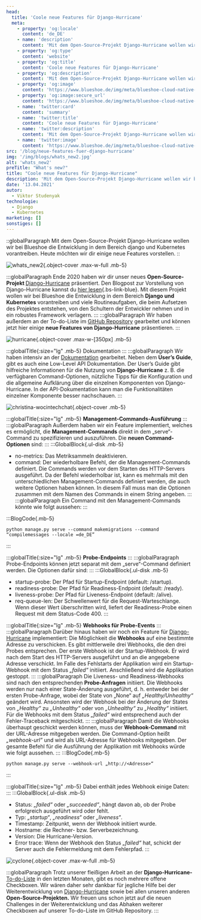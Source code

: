 ```yaml
---
head:
  title: 'Coole neue Features für Django-Hurricane'
  meta:
    - property: 'og:locale'
      content: 'de_DE'
    - name: 'description'
      content: 'Mit dem Open-Source-Projekt Django-Hurricane wollen wir bei Blueshoe die Entwicklung in dem Bereich django und Kubernetes vorantreiben. Heute möchten wir dir einige neue Features vorstellen.'
    - property: 'og:type'
      content: 'website'
    - property: 'og:title'
      content: 'Coole neue Features für Django-Hurricane'
    - property: 'og:description'
      content: 'Mit dem Open-Source-Projekt Django-Hurricane wollen wir bei Blueshoe die Entwicklung in dem Bereich django und Kubernetes vorantreiben. Heute möchten wir dir einige neue Features vorstellen.'
    - property: 'og:image'
      content: 'https://www.blueshoe.de/img/meta/blueshoe-cloud-native-devlopment.png'
    - property: 'og:image:secure_url'
      content: 'https://www.blueshoe.de/img/meta/blueshoe-cloud-native-devlopment.png'
    - name: 'twitter:card'
      content: 'summary'
    - name: 'twitter:title'
      content: 'Coole neue Features für Django-Hurricane'
    - name: 'twitter:description'
      content: 'Mit dem Open-Source-Projekt Django-Hurricane wollen wir bei Blueshoe die Entwicklung in dem Bereich django und Kubernetes vorantreiben. Heute möchten wir dir einige neue Features vorstellen.'
    - name: 'twitter:image'
      content: 'https://www.blueshoe.de/img/meta/blueshoe-cloud-native-devlopment.png'
src: '/blog/neue-features-fuer-django-hurricane'
img: '/img/blogs/whats_new2.jpg'
alt: 'whats_new2'
preTitle: "What's new?"
title: "Coole neue Features für Django-Hurricane"
description: 'Mit dem Open-Source-Projekt Django-Hurricane wollen wir bei Blueshoe die Entwicklung in dem Bereich django und Kubernetes vorantreiben. Heute möchten wir dir einige neue Features vorstellen.'
date: '13.04.2021'
autor:
  - Viktor Studenyak
technologie: 
  - Django
  - Kubernetes
marketing: []
sonstiges: []
---
```

::globalParagraph
Mit dem Open-Source-Projekt Django-Hurricane wollen wir bei Blueshoe die Entwicklung in dem Bereich django und Kubernetes vorantreiben. Heute möchten wir dir einige neue Features vorstellen.
::
<!--more-->

![whats_new2](/img/blogs/whats_new2.jpg){.object-cover .max-w-full .mb-5}

:::globalParagraph
Ende 2020 haben wir dir unser neues <b>Open-Source-Projekt </b> <a href="https://django-hurricane.io/" class="text-bs-blue hover:underline hover:decoration-bs-blue hover:decoration-solid" target="_blank">Django-Hurricane</a> präsentiert. Den Blogpost zur Vorstellung von Django-Hurricane kannst du [hier lesen](/blog/django-fuer-kubernetes/){.bs-link-blue}. Mit diesem Projekt wollen wir bei Blueshoe die Entwicklung in dem Bereich **Django und Kubernetes** vorantreiben und viele Routineaufgaben, die beim Aufsetzen des Projektes entstehen, von den Schultern der Entwickler nehmen und in ein robustes Framework verlagern.
:::
:::globalParagraph
Wir haben außerdem an der To-do-Liste im <a href="https://github.com/django-hurricane/django-hurricane" class="text-bs-blue hover:underline hover:decoration-bs-blue hover:decoration-solid" target="_blank">GitHub Repository</a> gearbeitet und können jetzt hier einige **neue Features von Django-Hurricane** präsentieren.
:::

![hurricane](/img/blogs/hurricane_logo_text.jpg){.object-cover .max-w-[350px] .mb-5}

:::globalTitle{:size="lg" .mb-5}
Dokumentation
:::
:::globalParagraph
Wir haben intensiv an der <a href="https://django-hurricane.readthedocs.io/en/latest/" class="text-bs-blue hover:underline hover:decoration-bs-blue hover:decoration-solid" target="_blank">Dokumentation</a> gearbeitet. Neben dem **User’s Guide**, gibt es auch eine Low-Level API Dokumentation. Der User’s Guide gibt hilfreiche Informationen für die Nutzung von **Django-Hurricane** z. B. die verfügbaren Command-Optionen, nützliche Tipps für die Konfiguration und die allgemeine Aufklärung über die einzelnen Komponenten von Django-Hurricane. In der API-Dokumentation kann man die Funktionalitäten einzelner Komponente besser nachschauen.
:::

![christina-wocintechchat](/img/blogs/christina-wocintechchat.jpg){.object-cover .mb-5}

:::globalTitle{:size="lg" .mb-5}
**Management-Commands-Ausführung**
:::
:::globalParagraph
Außerdem haben wir ein Feature implementiert, welches es ermöglicht, die **Management-Commands** direkt in dem „serve“-Command zu spezifizieren und auszuführen. Die **neuen Command-Optionen** sind:
:::
:::GlobalBlock{.ul-disk .mb-5}
- no-metrics: Das Metriksammeln deaktivieren.
- command: Der wiederholbare Befehl, der die Management-Commands definiert. Die Commands werden vor dem Starten des HTTP-Servers ausgeführt. Da der Befehl wiederholbar ist, kann es mehrmals mit den unterschiedlichen Management-Commands definiert werden, die auch weitere Optionen haben können. In diesem Fall muss man die Optionen zusammen mit dem Namen des Commands in einem String angeben.
:::
:::globalParagraph
Ein Command mit den Management-Commands könnte wie folgt aussehen:
:::

:::BlogCode{.mb-5}
```docker
python manage.py serve --command makemigrations --command “compilemessages --locale =de_DE”
```
:::

:::globalTitle{:size="lg" .mb-5}
**Probe-Endpoints**
:::
:::globalParagraph
Probe-Endpoints können jetzt separat mit dem „serve“-Command definiert werden. Die Optionen dafür sind:
:::
:::GlobalBlock{.ul-disk .mb-5}
- startup-probe: Der Pfad für Startup-Endpoint (default: /startup).
- readiness-probe: Der Pfad für Readiness-Endpoint (default: /ready).
- liveness-probe: Der Pfad für Liveness-Endpoint (default: /alive).
- req-queue-len: Der Schwellenwert für die Request-Warteschlange. Wenn dieser Wert überschritten wird, liefert der Readiness-Probe einen Request mit dem Status-Code 400.
:::

:::globalTitle{:size="lg" .mb-5}
**Webhooks für Probe-Events**
:::
:::globalParagraph
Darüber hinaus haben wir noch ein Feature für <a href="https://django-hurricane.io/" class="text-bs-blue hover:underline hover:decoration-bs-blue hover:decoration-solid" target="_blank">Django-Hurricane</a> implementiert: Die Möglichkeit die **Webhooks** auf eine bestimmte Adresse zu verschicken. Es gibt mittlerweile drei Webhooks, die den drei Probes entsprechen. Der erste Webhook ist der Startup-Webhook. Er wird nach dem Start des HTTP-Servers ausgeführt und an die angegebene Adresse verschickt. Im Falle des Fehlstarts der Applikation wird ein Startup-Webhook mit dem Status _„failed“_ initiiert. Anschließend wird die Applikation gestoppt.
:::
:::globalParagraph
Die Liveness- und Readiness-Webhooks sind nach den entsprechenden **Probe-Anfragen** initiiert. Die Webhooks werden nur nach einer State-Änderung ausgeführt, d. h. entweder bei der ersten Probe-Anfrage, wobei der State von „None“ auf _„Healthy/Unhealthy“_ geändert wird. Ansonsten wird der Webhook bei der Änderung der States von _„Healthy“_ zu _„Unhealthy“_ oder von _„Unhealthy“_ zu _„Healthy“_ initiiert. Für die Webhooks mit dem Status _„failed“_ wird entsprechend auch der Fehler-Traceback mitgeschickt.
:::
:::globalParagraph
Damit die Webhooks überhaupt geschickt werden können, muss der **Webhook-Command** mit der URL-Adresse mitgegeben werden. Die Command-Option heißt _„webhook-url”_ und wird als URL-Adresse für Webhooks mitgegeben. Der gesamte Befehl für die Ausführung der Applikation mit Webhooks würde wie folgt aussehen.
:::
:::BlogCode{.mb-5}
```docker
python manage.py serve --webhook-url „http://<Adresse>“
```
:::

:::globalTitle{:size="lg" .mb-5}
Dabei enthält jedes Webhook einige Daten:
:::
:::GlobalBlock{.ul-disk .mb-5}
- Status: _„failed“_ oder _„succeeded“_, hängt davon ab, ob der Probe erfolgreich ausgeführt wird oder fehlt.
- Typ: _„startup“_, _„readiness“_ oder _„liveness“_.
- Timestamp: Zeitpunkt, wenn der Webhook initiiert wurde.
- Hostname: die Rechner- bzw. Serverbezeichnung.
- Version: Die Hurricane-Version.
- Error trace: Wenn der Webhook den Status _„failed“_ hat, schickt der Server auch die Fehlermeldung mit dem Fehlerpfad.
:::

![cyclone](/img/blogs/cyclone.jpg){.object-cover .max-w-full .mb-5}

:::globalParagraph
Trotz unserer fleißigen Arbeit an der **Django-Hurricane-**<a href="https://django-hurricane.readthedocs.io/en/latest/todos.html" class="text-bs-blue hover:underline hover:decoration-bs-blue hover:decoration-solid" target="_blank">To-do-Liste</a> in den letzten Monaten, gibt es noch mehrere offene Checkboxen. Wir wären daher sehr dankbar für jegliche Hilfe bei der Weiterentwicklung von <a href="https://django-hurricane.io/" class="text-bs-blue hover:underline hover:decoration-bs-blue hover:decoration-solid" target="_blank">Django-Hurricane</a> sowie bei allen unseren anderen **Open-Source-Projekten.** Wir freuen uns schon jetzt auf die neuen Challenges in der Weiterentwicklung und das Abhaken weiterer Checkboxen auf unserer To-do-Liste im GitHub Repository.
:::